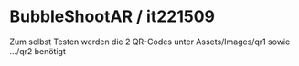 # BubbleShootAR / it221509

Zum selbst Testen werden die 2 QR-Codes unter Assets/Images/qr1 sowie .../qr2 benötigt